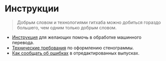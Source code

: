# Инструкции

> Добрым словом и технологиями гитхаба можно добиться гораздо большего, чем одним только добрым словом.

- [Инструкция](md_download.md) для желающих помочь в обработке машинного перевода.
- [Технические требования](md_rules.md) по оформлению стенограммы.
- [Как сообщать об ошибках](error_report.md) в отредактированных выпусках.
